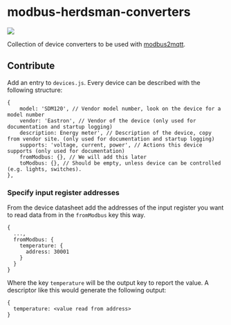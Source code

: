 # modbus-herdsman-converters
![](https://github.com/instathings/modbus-herdsman-converters/workflows/tests/badge.svg)

Collection of device converters to be used with [modbus2mqtt](https://github.com/Instathings/modbus2mqtt).

## Contribute

Add an entry to `devices.js`. 
Every device can be described with the following structure:

```
{
    model: 'SDM120', // Vendor model number, look on the device for a model number
    vendor: 'Eastron', // Vendor of the device (only used for documentation and startup logging)
    description: Energy meter', // Description of the device, copy from vendor site. (only used for documentation and startup logging)
    supports: 'voltage, current, power', // Actions this device supports (only used for documentation)
    fromModbus: {}, // We will add this later
    toModbus: {}, // Should be empty, unless device can be controlled (e.g. lights, switches).
},
```

### Specify input register addresses

From the device datasheet add the addresses of the input register you want to read data from in the `fromModbus` key this way.

```
{
  ...,
  fromModbus: {
    temperature: {
      address: 30001
    }
  }
}
```

Where the key `temperature` will be the output key to report the value. 
A descriptor like this would generate the following output:
```
{
  temperature: <value read from address>
}
```
